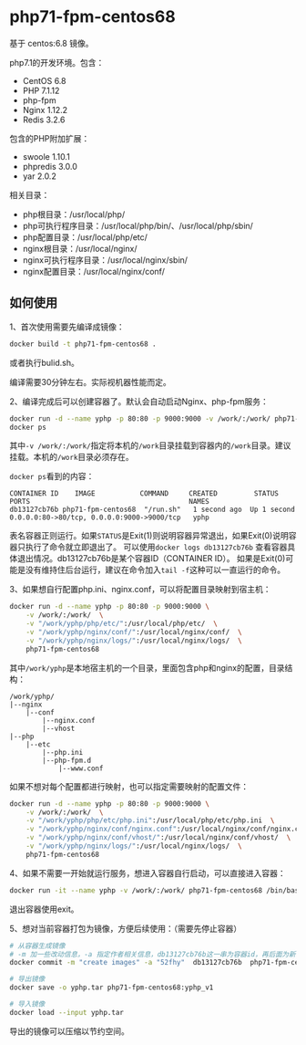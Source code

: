 
# php71-fpm-centos68

基于 centos:6.8 镜像。

php7.1的开发环境。包含：

- CentOS 6.8
- PHP 7.1.12
- php-fpm
- Nginx 1.12.2
- Redis 3.2.6

包含的PHP附加扩展：

- swoole 1.10.1
- phpredis 3.0.0
- yar 2.0.2

相关目录：

- php根目录：/usr/local/php/
- php可执行程序目录：/usr/local/php/bin/、/usr/local/php/sbin/
- php配置目录：/usr/local/php/etc/
- nginx根目录：/usr/local/nginx/
- nginx可执行程序目录：/usr/local/nginx/sbin/
- nginx配置目录：/usr/local/nginx/conf/

## 如何使用

1、首次使用需要先编译成镜像：

``` bash
docker build -t php71-fpm-centos68 .
```
或者执行bulid.sh。

编译需要30分钟左右。实际视机器性能而定。

2、编译完成后可以创建容器了。默认会自动启动Nginx、php-fpm服务：

``` bash
docker run -d --name yphp -p 80:80 -p 9000:9000 -v /work/:/work/ php71-fpm-centos68
docker ps
```

其中`-v /work/:/work/`指定将本机的`/work`目录挂载到容器内的`/work`目录。建议挂载。本机的`/work`目录必须存在。

`docker ps`看到的内容：

```
CONTAINER ID 	IMAGE    		COMMAND 	CREATED 		STATUS 			PORTS 										NAMES
db13127cb76b php71-fpm-centos68  "/run.sh"   1 second ago  Up 1 second   0.0.0.0:80->80/tcp, 0.0.0.0:9000->9000/tcp   yphp
```
表名容器正则运行。如果`STATUS`是Exit(1)则说明容器异常退出，如果Exit(0)说明容器只执行了命令就立即退出了。
可以使用`docker logs db13127cb76b` 查看容器具体退出情况。db13127cb76b是某个容器ID（CONTAINER ID）。
如果是Exit(0)可能是没有维持住后台运行，建议在命令加入`tail -f`这种可以一直运行的命令。

3、如果想自行配置php.ini、nginx.conf，可以将配置目录映射到宿主机：
``` bash 
docker run -d --name yphp -p 80:80 -p 9000:9000 \
	-v /work/:/work/  \
	-v "/work/yphp/php/etc/":/usr/local/php/etc/  \
	-v "/work/yphp/nginx/conf/":/usr/local/nginx/conf/  \
	-v "/work/yphp/nginx/logs/":/usr/local/nginx/logs/  \
	php71-fpm-centos68 
```

其中`/work/yphp`是本地宿主机的一个目录，里面包含php和nginx的配置，目录结构：
```
/work/yphp/
|--nginx
	|--conf
		|--nginx.conf
		|--vhost
|--php
	|--etc
		|--php.ini
		|--php-fpm.d
			|--www.conf
```
如果不想对每个配置都进行映射，也可以指定需要映射的配置文件：
```bash
docker run -d --name yphp -p 80:80 -p 9000:9000 \
	-v /work/:/work/  \
	-v "/work/yphp/php/etc/php.ini":/usr/local/php/etc/php.ini  \
	-v "/work/yphp/nginx/conf/nginx.conf":/usr/local/nginx/conf/nginx.conf  \
	-v "/work/yphp/nginx/conf/vhost/":/usr/local/nginx/conf/vhost/  \
	-v "/work/yphp/nginx/logs/":/usr/local/nginx/logs/  \
	php71-fpm-centos68
```

4、如果不需要一开始就运行服务，想进入容器自行启动，可以直接进入容器：
``` bash
docker run -it --name yphp -v /work/:/work/ php71-fpm-centos68 /bin/bash
```

退出容器使用exit。

5、想对当前容器打包为镜像，方便后续使用：（需要先停止容器）
``` bash
# 从容器生成镜像
# -m 加一些改动信息，-a 指定作者相关信息，db13127cb76b这一串为容器id，再后面为新镜像的名字
docker commit -m "create images" -a "52fhy"  db13127cb76b  php71-fpm-centos68:yphp_v1 

# 导出镜像
docker save -o yphp.tar php71-fpm-centos68:yphp_v1

# 导入镜像
docker load --input yphp.tar
```

导出的镜像可以压缩以节约空间。




